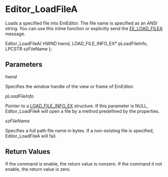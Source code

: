 # Editor\_LoadFileA

Loads a specified file into EmEditor. The file name is specified as an ANSI
string. You can use this inline function or explicitly send the
[EE\_LOAD\_FILEA](../message/ee_load_filea) message.

Editor\_LoadFileA( HWND hwnd, LOAD\_FILE\_INFO\_EX\* pLoadFileInfo, LPCSTR szFileName
);

## Parameters

_hwnd_

Specifies the window handle of the view or frame of EmEditor.

_pLoadFileInfo_

Pointer to a [LOAD\_FILE\_INFO\_EX](../structure/load_file_info) structure. If this parameter is NULL, Editor\_LoadFileA will
open a file by a method predefined by the properties.

_szFileName_

Specifies a full path file name in bytes. If a non-existing file is
specified, Editor\_LoadFileA will fail.

## Return Values

If the command is enable, the return value is nonzero. If the command it
not enable, the return value is zero.
